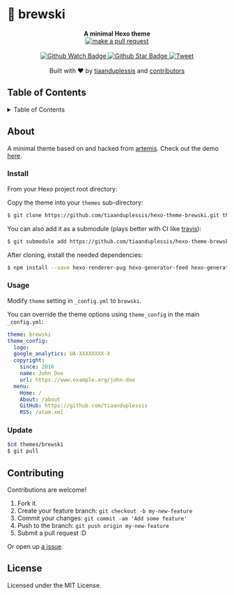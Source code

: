 # 🍺 brewski

<div align="center">
  <strong>A minimal Hexo theme</strong>
</div>

<div align="center">
  <a href="http://makeapullrequest.com">
  <img src="https://img.shields.io/badge/PRs-welcome-brightgreen.svg?style=flat-square" alt="make a pull request">
</a>
</div>

<br>

<div align="center"><a href="https://github.com/tiaanduplessis/hexo-theme-brewski/watchers">
  <img src="https://img.shields.io/github/watchers/tiaanduplessis/hexo-theme-brewski.svg?style=social" alt="Github Watch Badge">
</a>
  <a href="https://github.com/tiaanduplessis/hexo-theme-brewski/stargazers">
  <img src="https://img.shields.io/github/stars/tiaanduplessis/hexo-theme-brewski.svg?style=social" alt="Github Star Badge">
</a>
  <a href="https://twitter.com/intent/tweet?text=Check%20out%20hexo-theme-brewski!%20https://github.com/tiaanduplessis/hexo-theme-brewski%20%F0%9F%91%8D">
  <img src="https://img.shields.io/twitter/url/https/github.com/tiaanduplessis/hexo-theme-brewski.svg?style=social" alt="Tweet">
</a></div>

<br>

<div align="center">
  Built with ❤︎ by <a href="https://github.com/tiaanduplessis">tiaanduplessis</a> and <a href="https://github.com/tiaanduplessis/hexo-theme-brewski/contributors">contributors</a></div>

## Table of Contents

<details>
  <summary>Table of Contents</summary>
  <li>
  <a href="#about">About</a>
</li>
  <li>
  <a href="#install">Install</a>
</li>
  <li>
  <a href="#usage">Usage</a>
</li>
  <li>
  <a href="#update">Update</a>
</li>
  <li>
  <a href="#contribute">Contribute</a>
</li>
  <li>
  <a href="#license">License</a>
</li>
</details>

## About

A minimal theme based on and hacked from [artemis](https://github.com/Dreyer/hexo-theme-artemis). Check out the demo [here](https://tiaanduplessis.github.io/hexo-theme-brewski-demo/).

### Install

From your Hexo project root directory:

Copy the theme into your `themes` sub-directory:

```sh
$ git clone https://github.com/tiaanduplessis/hexo-theme-brewski.git themes/brewski
```

You can also add it as a submodule (plays better with CI like [travis](https://travis-ci.org)):

```sh
$ git submodule add https://github.com/tiaanduplessis/hexo-theme-brewski.git themes/brewski
```

After cloning, install the needed dependencies:

```sh
$ npm install --save hexo-renderer-pug hexo-generator-feed hexo-generator-sitemap
```

### Usage

Modify `theme` setting in `_config.yml` to `brewski`.

You can override the theme options using `theme_config` in the main `_config.yml`:

```yaml
theme: brewski
theme_config:
  logo:
  google_analytics: UA-XXXXXXXX-X
  copyright:
    since: 2016
    name: John Doe
    url: https://www.example.org/john-doe
  menu:
    Home: /
    About: /about
    GitHub: https://github.com/tiaanduplessis
    RSS: /atom.xml
```

### Update

```sh
$cd themes/brewski
$ git pull
```

## Contributing

Contributions are welcome!

1. Fork it.
2. Create your feature branch: `git checkout -b my-new-feature`
3. Commit your changes: `git commit -am 'Add some feature'`
4. Push to the branch: `git push origin my-new-feature`
5. Submit a pull request :D

Or open up [a issue](https://github.com/tiaanduplessis/form-extract/issues).

## License

Licensed under the MIT License.
